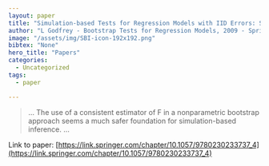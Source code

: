 ```yaml
---
layout: paper
title: "Simulation-based Tests for Regression Models with IID Errors: Some Non-standard Cases"
author: "L Godfrey - Bootstrap Tests for Regression Models, 2009 - Springer"
image: "/assets/img/SBI-icon-192x192.png"
bibtex: "None"
hero_title: "Papers"
categories:
  - Uncategorized
tags:
  - paper

---
```

>… The use of a consistent estimator of F in a nonparametric bootstrap approach seems a much safer foundation for simulation-based inference. …

Link to paper: [https://link.springer.com/chapter/10.1057/9780230233737_4](https://link.springer.com/chapter/10.1057/9780230233737_4)


